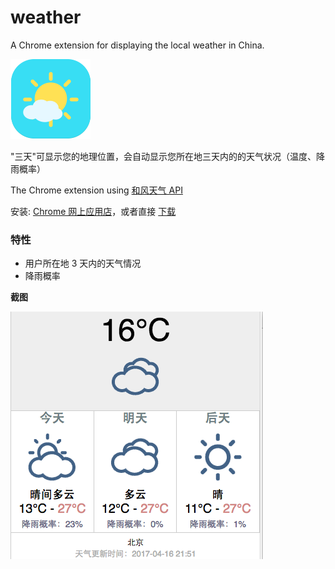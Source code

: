 # weather

A Chrome extension for displaying the local weather in China.

![Weather logo](https://github.com/timleenights/weather/blob/master/images/icon128.png)


"三天"可显示您的地理位置，会自动显示您所在地三天内的的天气状况（温度、降雨概率）

The Chrome extension using [和风天气 API](https://www.heweather.com/documents)

安装: [Chrome 网上应用店](https://chrome.google.com/webstore/detail/%E4%B8%89%E5%A4%A9/bgmcjknbhoegabgligjfhajhnjlkmckj?hl=zh-CN)，或者直接 [下载](https://github.com/timleenights/weather/blob/master/weather.crx)

### 特性

 - 用户所在地 3 天内的天气情况
 - 降雨概率

**截图**

![screenshot](screenshot.png)
